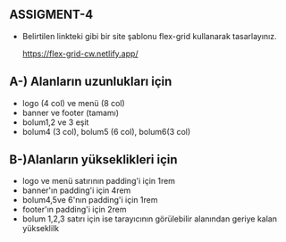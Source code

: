 ## ASSIGMENT-4

- Belirtilen linkteki gibi bir site şablonu flex-grid kullanarak tasarlayınız.

  https://flex-grid-cw.netlify.app/

## A-) Alanların uzunlukları için

- logo (4 col) ve menü (8 col)
- banner ve footer (tamamı)
- bolum1,2 ve 3 eşit
- bolum4 (3 col), bolum5 (6 col), bolum6(3 col)

## B-)Alanların yükseklikleri için

- logo ve menü satırının padding'i için 1rem
- banner'ın padding'i için 4rem
- bolum4,5ve 6'nın padding'i için 1rem
- footer'ın padding'i için 2rem
- bolum 1,2,3 satırı için ise tarayıcının görülebilir alanından geriye kalan yükseklilk
